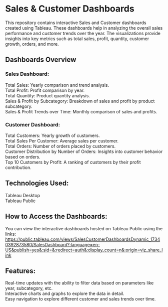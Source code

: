 # Sales & Customer Dashboards

This repository contains interactive Sales and Customer dashboards created using Tableau. These dashboards help in analyzing the overall sales performance and customer trends over the year. The visualizations provide insights into key metrics such as total sales, profit, quantity, customer growth, orders, and more.

## Dashboards Overview

### Sales Dashboard:
Total Sales: Yearly comparison and trend analysis.\
Total Profit: Profit comparison by year.\
Total Quantity: Product quantity analysis.\
Sales & Profit by Subcategory: Breakdown of sales and profit by product subcategory.\
Sales & Profit Trends over Time: Monthly comparison of sales and profits.

### Customer Dashboard:
Total Customers: Yearly growth of customers.\
Total Sales Per Customer: Average sales per customer.\
Total Orders: Number of orders placed by customers.\
Customer Distribution by Number of Orders: Insights into customer behavior based on orders.\
Top 10 Customers by Profit: A ranking of customers by their profit contribution.

## Technologies Used:
Tableau Desktop\
Tableau Public

## How to Access the Dashboards:
You can view the interactive dashboards hosted on Tableau Public using the links: https://public.tableau.com/views/SalesCustomerDashboardsDynamic_17340392873580/SalesDashboard?:language=en-US&publish=yes&:sid=&:redirect=auth&:display_count=n&:origin=viz_share_link

## Features:
Real-time updates with the ability to filter data based on parameters like year, subcategory, etc.\
Interactive charts and graphs to explore the data in detail.\
Easy navigation to explore different customer and sales trends over time.